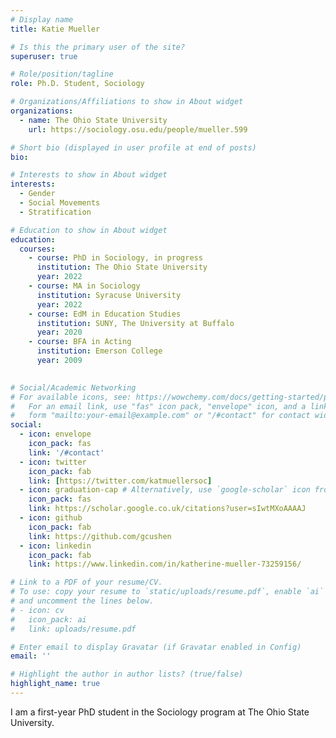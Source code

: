 ```yaml
---
# Display name
title: Katie Mueller

# Is this the primary user of the site?
superuser: true

# Role/position/tagline
role: Ph.D. Student, Sociology

# Organizations/Affiliations to show in About widget
organizations:
  - name: The Ohio State University
    url: https://sociology.osu.edu/people/mueller.599

# Short bio (displayed in user profile at end of posts)
bio: 

# Interests to show in About widget
interests:
  - Gender
  - Social Movements
  - Stratification

# Education to show in About widget
education:
  courses:
    - course: PhD in Sociology, in progress
      institution: The Ohio State University
      year: 2022
    - course: MA in Sociology
      institution: Syracuse University
      year: 2022
    - course: EdM in Education Studies
      institution: SUNY, The University at Buffalo
      year: 2020
    - course: BFA in Acting
      institution: Emerson College
      year: 2009
   

# Social/Academic Networking
# For available icons, see: https://wowchemy.com/docs/getting-started/page-builder/#icons
#   For an email link, use "fas" icon pack, "envelope" icon, and a link in the
#   form "mailto:your-email@example.com" or "/#contact" for contact widget.
social:
  - icon: envelope
    icon_pack: fas
    link: '/#contact'
  - icon: twitter
    icon_pack: fab
    link: [https://twitter.com/katmuellersoc]
  - icon: graduation-cap # Alternatively, use `google-scholar` icon from `ai` icon pack
    icon_pack: fas
    link: https://scholar.google.co.uk/citations?user=sIwtMXoAAAAJ
  - icon: github
    icon_pack: fab
    link: https://github.com/gcushen
  - icon: linkedin
    icon_pack: fab
    link: https://www.linkedin.com/in/katherine-mueller-73259156/

# Link to a PDF of your resume/CV.
# To use: copy your resume to `static/uploads/resume.pdf`, enable `ai` icons in `params.toml`,
# and uncomment the lines below.
# - icon: cv
#   icon_pack: ai
#   link: uploads/resume.pdf

# Enter email to display Gravatar (if Gravatar enabled in Config)
email: ''

# Highlight the author in author lists? (true/false)
highlight_name: true
---
```

I am a first-year PhD student in the Sociology program at The Ohio State University. 

